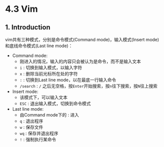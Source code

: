 # 4.3 Vim

## 1. Introduction

vim共有三种模式，分别是命令模式\(Command mode\)，输入模式\(Insert mode\)和底线命令模式\(Last line mode\)：

* Command mode:
  * 刚进入的情况，输入的内容只会被认为是命令，而不是输入文本
  * `i` : 切换到输入模式，以输入字符
  * `x` : 删除当前光标所在处的字符
  * `:` : 切换到Last line mode，以在最底一行输入命令
  * `/search` : `/` 之后无空格，按`Enter`开始搜索，按`n`往下搜索，按`N`往上搜索
* Insert mode:
  * 该模式下，可以输入文本
  * `ESC` : 退出输入模式，切换到命令模式
* Last line mode:
  * 由Command mode下的 : 进入
  * `q` : 退出程序
  * `w` : 保存文件
  * `wq` : 保存并退出程序
  * `!` : 强制执行某命令

